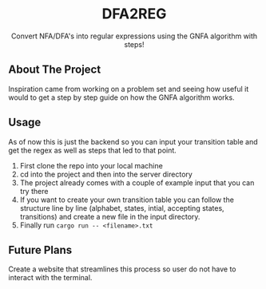 <p align="center">
 <h1 align="center">DFA2REG</h1>

  <p align="center">
   Convert NFA/DFA's into regular expressions using the GNFA algorithm with steps!
  </p>
</p>

## About The Project
Inspiration came from working on a problem set and seeing how useful it would to get a step by step guide on how the GNFA algorithm works.

## Usage
As of now this is just the backend so you can input your transition table and get the regex as well as steps that led to that point.
1. First clone the repo into your local machine
2. cd into the project and then into the server directory
3. The project already comes with a couple of example input that you can try there
4. If you want to create your own transition table you can follow the structure line by line (alphabet, states, intial, accepting states, transitions) and create a new file in the input directory.
5. Finally run `cargo run -- <filename>.txt`

## Future Plans
Create a website that streamlines this process so user do not have to interact with the terminal.

